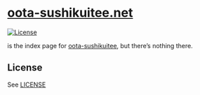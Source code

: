 # [oota-sushikuitee.net](https://oota-sushikuitee.net)

[![License](https://img.shields.io/github/license/oota-sushikuitee/oota-sushikuitee.net)](https://github.com/oota-sushikuitee/oota-sushikuitee.net/blob/main/LICENSE) 

is the index page for [oota-sushikuitee](https://github.com/oota-sushikuitee), but there’s nothing there.

## License

See [LICENSE](LICENSE)
